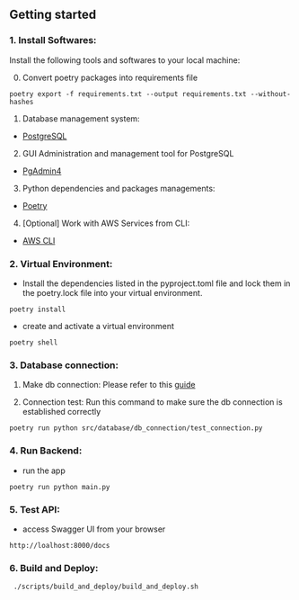 ## Getting started

### 1. Install Softwares:

Install the following tools and softwares to your local machine:

0. Convert poetry packages into requirements file

```
poetry export -f requirements.txt --output requirements.txt --without-hashes
```

1. Database management system:
   
+ [PostgreSQL](https://www.postgresql.org/download/)

2. GUI Administration and management tool for PostgreSQL

+ [PgAdmin4](https://www.postgresql.org/download/)

3. Python dependencies and packages managements:

+ [Poetry](https://python-poetry.org/docs/)

4. [Optional] Work with AWS Services from CLI:

+ [AWS CLI](https://docs.aws.amazon.com/cli/latest/userguide/cli-chap-getting-started.html)

### 2. Virtual Environment:

+ Install the dependencies listed in the pyproject.toml file and lock them in the poetry.lock file into your virtual environment.

```
poetry install
```

+  create and activate a virtual environment

```
poetry shell
```


### 3. Database connection:

1. Make db connection:
Please refer to this [guide](https://github.com/LouisAnhTran/all-ai-platform-capstone-backend/blob/main/documentation/database_connection_guide.pdf)

3. Connection test:
Run this command to make sure the db connection is established correctly
```
poetry run python src/database/db_connection/test_connection.py
```

### 4. Run Backend:

+ run the app

```
poetry run python main.py
```

### 5. Test API:

+ access Swagger UI from your browser

```
http://loalhost:8000/docs
```

### 6. Build and Deploy:

```
 ./scripts/build_and_deploy/build_and_deploy.sh 
```